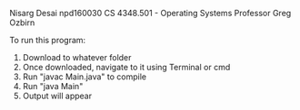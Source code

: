 
Nisarg Desai
npd160030
CS 4348.501 - Operating Systems
Professor Greg Ozbirn

To run this program:

1. Download to whatever folder
2. Once downloaded, navigate to it using Terminal or cmd
3. Run "javac Main.java" to compile
4. Run "java Main"
5. Output will appear

